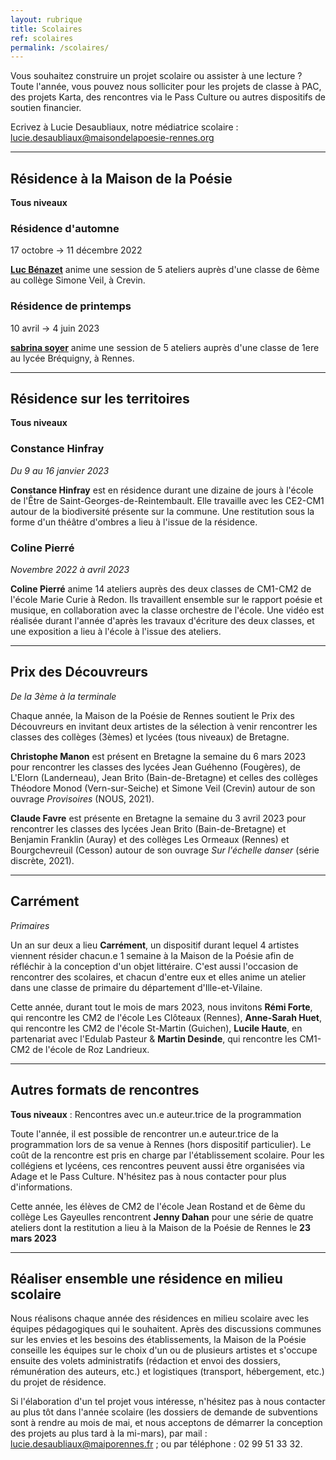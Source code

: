 ```yaml
---
layout: rubrique
title: Scolaires
ref: scolaires
permalink: /scolaires/
---
```

Vous souhaitez construire un projet scolaire ou assister à une lecture ? Toute l'année, vous pouvez nous solliciter pour les projets de classe à PAC, des projets Karta, des rencontres via le Pass Culture ou autres dispositifs de soutien financier.

Ecrivez à Lucie Desaubliaux, notre médiatrice scolaire : lucie.desaubliaux@maisondelapoesie-rennes.org

- - -

## Résidence à la Maison de la Poésie

**Tous niveaux**

### Résidence d'automne

17 octobre → 11 décembre 2022

**[Luc Bénazet](/residence/2022/07/06/r-sidence-dautomne.html)** anime une session de 5 ateliers auprès d'une classe de 6ème au collège Simone Veil, à Crevin.

### Résidence de printemps

10 avril → 4 juin 2023

**[sabrina soyer](/residence/2022/09/03/r-sidence-de-printemps.html)** anime une session de 5 ateliers auprès d'une classe de 1ere au lycée Bréquigny, à Rennes.

- - -

## Résidence sur les territoires

**Tous niveaux**

### Constance Hinfray

*Du 9 au 16 janvier 2023*

**Constance Hinfray** est en résidence durant une dizaine de jours à l'école de l'Être de Saint-Georges-de-Reintembault. Elle travaille avec les CE2-CM1 autour de la biodiversité présente sur la commune. Une restitution sous la forme d'un théâtre d'ombres a lieu à l'issue de la résidence.

### Coline Pierré

*Novembre 2022 à avril 2023*

**Coline Pierré** anime 14 ateliers auprès des deux classes de CM1-CM2 de l'école Marie Curie à Redon. Ils travaillent ensemble sur le rapport poésie et musique, en collaboration avec la classe orchestre de l'école. Une vidéo est réalisée durant l'année d'après les travaux d'écriture des deux classes, et une exposition a lieu à l'école à l'issue des ateliers.

- - -

## Prix des Découvreurs

*De la 3ème à la terminale*

Chaque année, la Maison de la Poésie de Rennes soutient le Prix des Découvreurs en invitant deux artistes de la sélection à venir rencontrer les classes des collèges (3èmes) et lycées (tous niveaux) de Bretagne.

**Christophe Manon** est présent en Bretagne la semaine du 6 mars 2023 pour rencontrer les classes des lycées Jean Guéhenno (Fougères), de L'Elorn (Landerneau), Jean Brito (Bain-de-Bretagne) et celles des collèges Théodore Monod (Vern-sur-Seiche) et Simone Veil (Crevin) autour de son ouvrage *Provisoires* (NOUS, 2021).

**Claude Favre** est présente en Bretagne la semaine du 3 avril 2023 pour rencontrer les classes des lycées Jean Brito (Bain-de-Bretagne) et Benjamin Franklin (Auray) et des collèges Les Ormeaux (Rennes) et Bourgchevreuil (Cesson) autour de son ouvrage *Sur l'échelle danser* (série discrète, 2021).

- - -

## Carrément

*Primaires*

Un an sur deux a lieu **Carrément**, un dispositif durant lequel 4 artistes viennent résider chacun.e 1 semaine à la Maison de la Poésie afin de réfléchir à la conception d'un objet littéraire. C'est aussi l'occasion de rencontrer des scolaires, et chacun d'entre eux et elles anime un atelier dans une classe de primaire du département d'Ille-et-Vilaine.

Cette année, durant tout le mois de mars 2023, nous invitons **Rémi Forte**, qui rencontre les CM2 de l'école Les Clôteaux (Rennes), **Anne-Sarah Huet**, qui rencontre les CM2 de l'école St-Martin (Guichen), **Lucile Haute**, en partenariat avec l'Edulab Pasteur & **Martin Desinde**, qui rencontre les CM1-CM2 de l'école de Roz Landrieux.

- - -

## Autres formats de rencontres

**Tous niveaux** : Rencontres avec un.e auteur.trice de la programmation

Toute l'année, il est possible de rencontrer un.e auteur.trice de la programmation lors de sa venue à Rennes (hors dispositif particulier). Le coût de la rencontre est pris en charge par l'établissement scolaire. Pour les collégiens et lycéens, ces rencontres peuvent aussi être organisées via Adage et le Pass Culture. N'hésitez pas à nous contacter pour plus d'informations.

Cette année, les élèves de CM2 de l'école Jean Rostand et de 6ème du collège Les Gayeulles rencontrent **Jenny Dahan** pour une série de quatre ateliers dont la restitution a lieu à la Maison de la Poésie de Rennes le **23 mars 2023**

- - -

## Réaliser ensemble une résidence en milieu scolaire

Nous réalisons chaque année des résidences en milieu scolaire avec les équipes pédagogiques qui le souhaitent. Après des discussions communes sur les envies et les besoins des établissements, la Maison de la Poésie conseille les équipes sur le choix d'un ou de plusieurs artistes et s'occupe ensuite des volets administratifs (rédaction et envoi des dossiers, rémunération des auteurs, etc.) et logistiques (transport, hébergement, etc.) du projet de résidence.

Si l'élaboration d'un tel projet vous intéresse, n'hésitez pas à nous contacter au plus tôt dans l'année scolaire (les dossiers de demande de subventions sont à rendre au mois de mai, et nous acceptons de démarrer la conception des projets au plus tard à la mi-mars), par mail : lucie.desaubliaux@maiporennes.fr ; ou par téléphone : 02 99 51 33 32.
